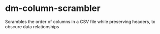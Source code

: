 # dm-column-scrambler
Scrambles the order of columns in a CSV file while preserving headers, to obscure data relationships
